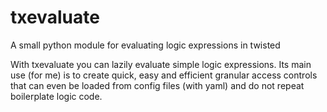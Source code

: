 # txevaluate
A small python module for evaluating logic expressions in twisted

With txevaluate you can lazily evaluate simple logic expressions. Its main use (for me) is to create quick, easy and efficient granular access controls that can even be loaded from config files (with yaml) and do not repeat boilerplate logic code.

